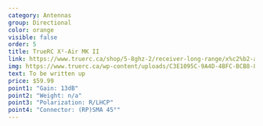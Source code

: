 ```yaml
---
category: Antennas
group: Directional
color: orange
visible: false
order: 5
title: TrueRC X²-Air MK II
link: https://www.truerc.ca/shop/5-8ghz-2/receiver-long-range/x%c2%b2-air-5-8-mk-ii
img: https://www.truerc.ca/wp-content/uploads/C3E1095C-9A4D-4BFC-BCB8-8676699C99BA-e1630340539588.jpeg
text: To be written up
price: $59.99
point1: "Gain: 13dB"
point2: "Weight: n/a"
point3: "Polarization: R/LHCP"
point4: "Connector: (RP)SMA 45°"
---
```

